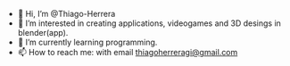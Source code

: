 - 👋 Hi, I’m @Thiago-Herrera
- 👀 I’m interested in creating applications, videogames and 3D desings in blender(app).
- 🌱 I’m currently learning programming.
- 📫 How to reach me: with email thiagoherreragi@gmail.com

<!---
Thiago-Herrera/Thiago-Herrera is a ✨ special ✨ repository because its `README.md` (this file) appears on your GitHub profile.
You can click the Preview link to take a look at your changes.
--->
